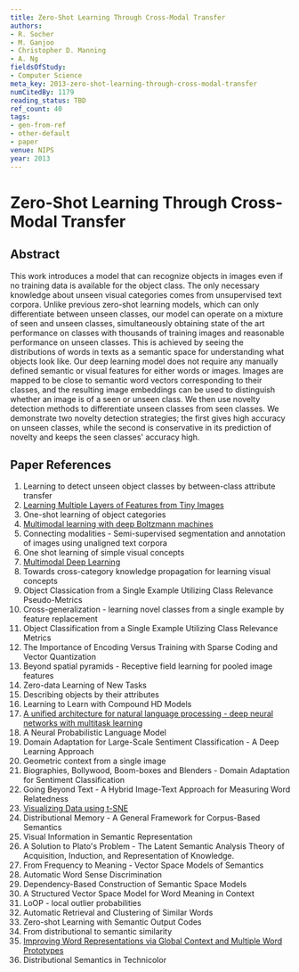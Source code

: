 ```yaml
---
title: Zero-Shot Learning Through Cross-Modal Transfer
authors:
- R. Socher
- M. Ganjoo
- Christopher D. Manning
- A. Ng
fieldsOfStudy:
- Computer Science
meta_key: 2013-zero-shot-learning-through-cross-modal-transfer
numCitedBy: 1179
reading_status: TBD
ref_count: 40
tags:
- gen-from-ref
- other-default
- paper
venue: NIPS
year: 2013
---
```


# Zero-Shot Learning Through Cross-Modal Transfer

## Abstract

This work introduces a model that can recognize objects in images even if no training data is available for the object class. The only necessary knowledge about unseen visual categories comes from unsupervised text corpora. Unlike previous zero-shot learning models, which can only differentiate between unseen classes, our model can operate on a mixture of seen and unseen classes, simultaneously obtaining state of the art performance on classes with thousands of training images and reasonable performance on unseen classes. This is achieved by seeing the distributions of words in texts as a semantic space for understanding what objects look like. Our deep learning model does not require any manually defined semantic or visual features for either words or images. Images are mapped to be close to semantic word vectors corresponding to their classes, and the resulting image embeddings can be used to distinguish whether an image is of a seen or unseen class. We then use novelty detection methods to differentiate unseen classes from seen classes. We demonstrate two novelty detection strategies; the first gives high accuracy on unseen classes, while the second is conservative in its prediction of novelty and keeps the seen classes' accuracy high.

## Paper References

1. Learning to detect unseen object classes by between-class attribute transfer
2. [Learning Multiple Layers of Features from Tiny Images](2009-learning-multiple-layers-of-features-from-tiny-images)
3. One-shot learning of object categories
4. [Multimodal learning with deep Boltzmann machines](2012-multimodal-learning-with-deep-boltzmann-machines)
5. Connecting modalities - Semi-supervised segmentation and annotation of images using unaligned text corpora
6. One shot learning of simple visual concepts
7. [Multimodal Deep Learning](2011-multimodal-deep-learning)
8. Towards cross-category knowledge propagation for learning visual concepts
9. Object Classication from a Single Example Utilizing Class Relevance Pseudo-Metrics
10. Cross-generalization - learning novel classes from a single example by feature replacement
11. Object Classification from a Single Example Utilizing Class Relevance Metrics
12. The Importance of Encoding Versus Training with Sparse Coding and Vector Quantization
13. Beyond spatial pyramids - Receptive field learning for pooled image features
14. Zero-data Learning of New Tasks
15. Describing objects by their attributes
16. Learning to Learn with Compound HD Models
17. [A unified architecture for natural language processing - deep neural networks with multitask learning](2008-a-unified-architecture-for-natural-language-processing-deep-neural-networks-with-multitask-learning)
18. A Neural Probabilistic Language Model
19. Domain Adaptation for Large-Scale Sentiment Classification - A Deep Learning Approach
20. Geometric context from a single image
21. Biographies, Bollywood, Boom-boxes and Blenders - Domain Adaptation for Sentiment Classification
22. Going Beyond Text - A Hybrid Image-Text Approach for Measuring Word Relatedness
23. [Visualizing Data using t-SNE](2008-visualizing-data-using-t-sne)
24. Distributional Memory - A General Framework for Corpus-Based Semantics
25. Visual Information in Semantic Representation
26. A Solution to Plato's Problem - The Latent Semantic Analysis Theory of Acquisition, Induction, and Representation of Knowledge.
27. From Frequency to Meaning - Vector Space Models of Semantics
28. Automatic Word Sense Discrimination
29. Dependency-Based Construction of Semantic Space Models
30. A Structured Vector Space Model for Word Meaning in Context
31. LoOP - local outlier probabilities
32. Automatic Retrieval and Clustering of Similar Words
33. Zero-shot Learning with Semantic Output Codes
34. From distributional to semantic similarity
35. [Improving Word Representations via Global Context and Multiple Word Prototypes](2012-improving-word-representations-via-global-context-and-multiple-word-prototypes)
36. Distributional Semantics in Technicolor
